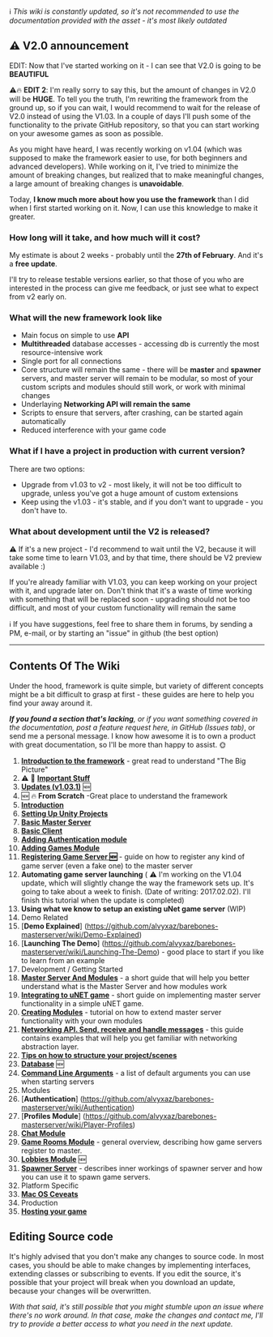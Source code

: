 :information_source: _This wiki is constantly updated, so it's not recommended to use the documentation provided with the asset - it's most likely outdated_

## ⚠️ V2.0 announcement

EDIT: Now that I've started working on it - I can see that V2.0 is going to be **BEAUTIFUL** 

⚠️🔥 **EDIT 2**: I'm really sorry to say this, but the amount of changes in V2.0 will be **HUGE**. To tell you the truth, I'm rewriting the framework from the ground up, so if you can wait, I would recommend to wait for the release of V2.0 instead of using the V1.03. In a couple of days I'll push some of the functionality to the private GitHub repository, so that you can start working on your awesome games as soon as possible. 

As you might have heard, I was recently working on v1.04 (which was supposed to make the framework easier to use, for both beginners and advanced developers). While working on it, I've tried to minimize the amount of breaking changes, but realized that to make meaningful changes, a large amount of breaking changes is **unavoidable**.

Today, **I know much more about how you use the framework** than I did when I first started working on it. Now, I can use this knowledge to make it greater.

### How long will it take, and how much will it cost?

My estimate is about 2 weeks - probably until the **27th of February**. And it's a **free update**.

I'll try to release testable versions earlier, so that those of you who are interested in the process can give me feedback, or just see what to expect from v2 early on.

### What will the new framework look like

* Main focus on simple to use **API**
* **Multithreaded** database accesses - accessing db is currently the most resource-intensive work
* Single port for all connections 
* Core structure will remain the same - there will be **master** and **spawner** servers, and master server will remain to be modular, so most of your custom scripts and modules should still work, or work with minimal changes
* Underlaying **Networking API will remain the same**
* Scripts to ensure that servers, after crashing, can be started again automatically
* Reduced interference with your game code

### What if I have a project in production with current version?

There are two options:

* Upgrade from v1.03 to v2 - most likely, it will not be too difficult to upgrade, unless you've got a huge amount of custom extensions
* Keep using the v1.03 - it's stable, and if you don't want to upgrade - you don't have to.

### What about development until the V2 is released?

:warning: If it's a new project - I'd recommend to wait until the V2, because it will take some time to learn V1.03, and by that time, there should be V2 preview available :)

If you're already familiar with V1.03, you can keep working on your project with it, and upgrade later on. Don't think that it's a waste of time working with something that will be replaced soon - upgrading should not be too difficult, and most of your custom functionality will remain the same

ℹ️ If you have suggestions, feel free to share them in forums, by sending a PM, e-mail, or by starting an "issue" in github (the best option)

-----

## Contents Of The Wiki

Under the hood, framework is quite simple, but variety of different concepts might be a bit difficult to grasp at first - these guides are here to help you find your away around it.

_**If you found a section that's lacking**, or if you want something covered in the documentation, post a feature request here, in GitHub (Issues tab)_, or send me a personal message. I know how awesome it is to own a product with great documentation, so I'll be more than happy to assist. 🌞 

1. [**Introduction to the framework**](https://github.com/alvyxaz/barebones-masterserver/wiki/Introduction-To-The-Framework) - great read to understand "The Big Picture"
1. ⚠️ 🔴 [**Important Stuff**](https://github.com/alvyxaz/barebones-masterserver/wiki/Important-Stuff)
1. [**Updates (v1.03.1)**](https://github.com/alvyxaz/barebones-masterserver/wiki/Updates) :new:
1. :new: :fire: **From Scratch** -Great place to understand the framework
 1. [**Introduction**](https://github.com/alvyxaz/barebones-masterserver/wiki/From-Scratch.-Introduction)
 1. [**Setting Up Unity Projects**](https://github.com/alvyxaz/barebones-masterserver/wiki/From-Scratch.-Setting-Up-The-Projects)
 1. [**Basic Master Server**](https://github.com/alvyxaz/barebones-masterserver/wiki/From-Scratch.-Creating-a-basic-Master-Server)
 1. [**Basic Client**](https://github.com/alvyxaz/barebones-masterserver/wiki/From-Scratch.-Creating-a-Basic-Client)
 1. [**Adding Authentication module**](https://github.com/alvyxaz/barebones-masterserver/wiki/From-Scratch.-Adding-Authentication)
 1. [**Adding Games Module**](https://github.com/alvyxaz/barebones-masterserver/wiki/From-Scratch.-Adding-Games-Module)
 1. [**Registering Game Server :new:**](https://github.com/alvyxaz/barebones-masterserver/wiki/From-Scratch.-Registering-a-Game-Server) - guide on how to register any kind of game server (even a fake one) to the master server
 1. **Automating game server launching** ( ⚠️ I'm working on the V1.04 update, which will slightly change the way the framework sets up. It's going to take about a week to finish. (Date of writing: 2017.02.02). I'll finish this tutorial when the update is completed)
 1. **Using what we know to setup an existing uNet game server** (WIP)
1. Demo Related
 1. [**Demo Explained**] (https://github.com/alvyxaz/barebones-masterserver/wiki/Demo-Explained)
 1. [**Launching The Demo**] (https://github.com/alvyxaz/barebones-masterserver/wiki/Launching-The-Demo) - good place to start if you like to learn from an example
1. Development / Getting Started
 1. [**Master Server And Modules**](https://github.com/alvyxaz/barebones-masterserver/wiki/Master-Server-And-Modules) - a short guide that will help you better understand what is the Master Server and how modules work
 1. [**Integrating to uNET game**](https://github.com/alvyxaz/barebones-masterserver/wiki/Getting-Started) - short guide on implementing master server functionality in a simple uNET game.
 1. [**Creating Modules**](https://github.com/alvyxaz/barebones-masterserver/wiki/Creating-Modules) - tutorial on how to extend master server functionality with your own modules
 1. [**Networking API. Send, receive and handle messages**](https://github.com/alvyxaz/barebones-masterserver/wiki/Networking-API) - this guide contains examples that will help you get familiar with networking abstraction layer.
 1. [**Tips on how to structure your project/scenes**](https://github.com/alvyxaz/barebones-masterserver/wiki/Project-Structure-Tips)
 1. [**Database**](https://github.com/alvyxaz/barebones-masterserver/wiki/Database) :new:
 1. [**Command Line Arguments**](https://github.com/alvyxaz/barebones-masterserver/wiki/Command-Line-Arguments) - a list of default arguments you can use when starting servers
1. Modules
 1. [**Authentication**] (https://github.com/alvyxaz/barebones-masterserver/wiki/Authentication)
 1. [**Profiles Module**] (https://github.com/alvyxaz/barebones-masterserver/wiki/Player-Profiles)
 1. [**Chat Module**](https://github.com/alvyxaz/barebones-masterserver/wiki/Chat-Module)
 1. [**Game Rooms Module**](https://github.com/alvyxaz/barebones-masterserver/wiki/Game-Servers) - general overview, describing how game servers register to master.
 1. [**Lobbies Module**](https://github.com/alvyxaz/barebones-masterserver/wiki/Lobbies-Module) :new:
 1. [**Spawner Server**](https://github.com/alvyxaz/barebones-masterserver/wiki/Spawner-Server) - describes inner workings of spawner server and how you can use it to spawn game servers.
1. Platform Specific
 1. [**Mac OS Ceveats**](https://github.com/alvyxaz/barebones-masterserver/wiki/Mac-OS-Ceveats)
1. Production
 1. [**Hosting your game**](https://github.com/alvyxaz/barebones-masterserver/wiki/Hosting-Your-Game)

## Editing Source code

It's highly advised that you don't make any changes to source code. In most cases, you should be able to make changes by implementing interfaces, extending classes or subscribing to events. If you edit the source, it's possible that your project will break when you download an update, because your changes will be overwritten.

_With that said, it's still possible that you might stumble upon an issue where there's no work around. In that case, make the changes and contact me, I'll try to provide a better access to what you need in the next update._